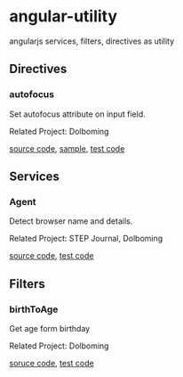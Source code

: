 # angular-utility
angularjs services, filters, directives as utility
 
## Directives

### autofocus
Set autofocus attribute on input field.

Related Project: Dolboming

[source code](https://github.com/jeonghwan-kim/angular-utility/blob/master/src%2FDirectives%2Fautofocus%2Fautofocus.directive.js), 
[sample](https://github.com/jeonghwan-kim/angular-utility/blob/master/src%2FDirectives%2Fautofocus%2Findex.html), 
[test code](https://github.com/jeonghwan-kim/angular-utility/blob/master/src%2FDirectives%2Fautofocus%2Fautofocus.directive.spec.js)

## Services

### Agent
Detect browser name and details.

Related Project: STEP Journal, Dolboming

[source code](https://github.com/jeonghwan-kim/angular-utility/blob/master/src%2FServices%2FAgent%2FAgent.service.js), 
[test code](https://github.com/jeonghwan-kim/angular-utility/blob/master/src%2FServices%2FAgent%2FAgent.service.spec.js)

## Filters

### birthToAge
Get age form birthday

Related Project: Dolboming

[soruce code](https://github.com/jeonghwan-kim/angular-utility/blob/master/src%2FFilters%2FbirthToAge%2FbirthToAge.filter.js),
[test code](https://github.com/jeonghwan-kim/angular-utility/blob/master/src%2FFilters%2FbirthToAge%2FbirthToAge.filter.spec.js)

